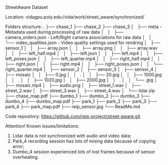 StreetAware Dataset

Location: vidagpu.poly.edu:/vida/work/street_aware/synchronized/

Folders structure:
.
├── chase_1
├── chase_2
├── chase_3
│   ├── meta				- Metadata used during processing of raw data
│   │   ├── camera_orders.json	- Left/Right camera associations for raw data
│   │   └── video_qualities.json	- Video quality settings used for rendring
│   ├── sensor_1
│   │   ├── array.json
│   │   ├── array.png
│   │   ├── array.wav
│   │   ├── left_half.mp4
│   │   ├── left.json
│   │   ├── left.mp4
│   │   ├── left_poses.json
│   │   ├── left_quarter.mp4
│   │   ├── right_half.mp4
│   │   ├── right.json
│   │   ├── right.mp4
│   │   ├── right_poses.json
│   │   └── right_quarter.mp4
│   ├── sensor_2
│   ├── sensor_3
│   ├── sensor_4
│   ├── mosaic
│   │   ├── 0.jpg
│   │   .
│   │   ├── 20.jpg
│   │   ├── 1000.jpg
│   │   .
│   │   ├── 1020.jpg
│   │   ├── 2000.jpg
│   │   .
│   │   └── <n>.jpg
│   ├── mosaic.mp4
│   ├── audio.png
│   ├── street_1.wav
│   ├── street_2.wav
│   ├── street_3.wav
│   ├── street_4.wav
│   └── lidar.zip
├── chase_map.pdf
├── dumbo_1
├── dumbo_2
├── dumbo_3
├── dumbo_4
├── dumbo_map.pdf
├── park_1
├── park_2
├── park_3
├── park_4
├── park_map.pdf
├── reip_sensor.jpg
└── ReadMe.md

Code repository: https://github.com/reip-project/street-aware.git

Attention! Known issues/limitations:

1) Lidar data is not synchronized with audio and video data;
2) Park_4 recording session has lots of mising data because of copying error;
3) Dumbo_4 session experienced lots of lost frames because of sensor overheating.

